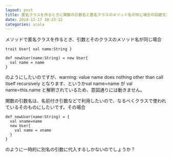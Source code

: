 ```yaml
---
layout: post
title: 匿名クラスを作るときに関数の引数名と匿名クラスのメソッド名が同じ場合の回避方法を知りたい
date: 2014-12-17 10:23:12
categories: scala
---
```

<p>メソッドで匿名クラスを作るとき、引数とそのクラスのメソッド名が同じ場合</p>

```
trait User{ val name:String }

def newUser(name:String) = new User{
  val name = name
}
```

<p>のようにしたいのですが、warning: value name does nothing other than call itself recursively となります、というかval name=name が val name=this.name と解釈されているため、意図通りには動きません。</p>

<p>関数の引数名は、名前付き引数などで利用したいので、なるべくクラスで使われているそのものにしたいです。その場合</p>

```
def newUser(name:String) = {
  val xname=name
  new User{
    val name = xname
  }
}
```

<p>のように一時的に別名の引数に代入するしかないのでしょうか？</p>
